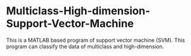 # Multiclass-High-dimension-Support-Vector-Machine
This is a MATLAB based program of support vector machine (SVM). This program can classify the data of multiclass and high-dimension.
